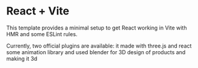 # React + Vite

This template provides a minimal setup to get React working in Vite with HMR and some ESLint rules.

Currently, two official plugins are available:
it made with three.js and react some animation library and used blender for 3D design of products and making it 3d






